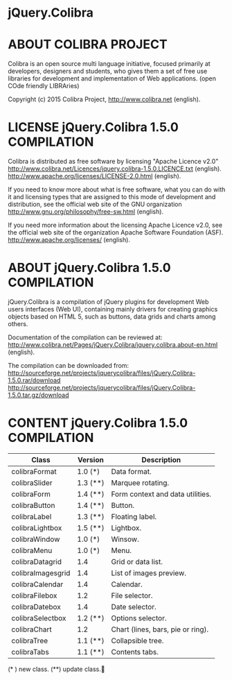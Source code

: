 # jQuery.Colibra

ABOUT COLIBRA PROJECT
=====================

Colibra is an open source multi language initiative, focused primarily at
developers, designers and students, who gives them a set of free use libraries
for development and implementation of Web applications.
(open COde friendly LIBRAries)

Copyright (c) 2015 Colibra Project,
http://www.colibra.net (english).



LICENSE jQuery.Colibra 1.5.0 COMPILATION
========================================

Colibra is distributed as free software by licensing "Apache Licence v2.0"
http://www.colibra.net/Licences/jquery.colibra-1.5.0.LICENCE.txt (english).
http://www.apache.org/licenses/LICENSE-2.0.html (english).

If you need to know more about what is free software, what you can do with it
and licensing types that are assigned to this mode of development and
distribution, see the official web site of the GNU organization
http://www.gnu.org/philosophy/free-sw.html (english).

If you need more information about the licensing Apache Licence v2.0, see the
official web site of the organization Apache Software Foundation (ASF).
http://www.apache.org/licenses/ (english).



ABOUT jQuery.Colibra 1.5.0 COMPILATION
======================================

jQuery.Colibra is a compilation of jQuery plugins for development Web users
interfaces (Web UI), containing mainly drivers for creating graphics objects
based on HTML 5, such as buttons, data grids and charts among others.

Documentation of the compilation can be reviewed at:
http://www.colibra.net/Pages/jQuery.Colibra/jquery.colibra.about-en.html (english).

The compilation can be downloaded from:
http://sourceforge.net/projects/jquerycolibra/files/jQuery.Colibra-1.5.0.rar/download
http://sourceforge.net/projects/jquerycolibra/files/jQuery.Colibra-1.5.0.tar.gz/download



CONTENT jQuery.Colibra 1.5.0 COMPILATION
========================================

Class             | Version  | Description
------------------|----------|------------------------------------------------
colibraFormat     | 1.0 (*)  | Data format.
colibraSlider     | 1.3 (**) | Marquee rotating.
colibraForm       | 1.4 (**) | Form context and data utilities.
colibraButton     | 1.4 (**) | Button.
colibraLabel      | 1.3 (**) | Floating label.
colibraLightbox   | 1.5 (**) | Lightbox.
colibraWindow     | 1.0 (*)  | Winsow.
colibraMenu       | 1.0 (*)  | Menu.
colibraDatagrid   | 1.4      | Grid or data list.
colibraImagesgrid | 1.4      | List of images preview.
colibraCalendar   | 1.4      | Calendar.
colibraFilebox    | 1.2      | File selector.
colibraDatebox    | 1.4      | Date selector.
colibraSelectbox  | 1.2 (**) | Options selector.
colibraChart      | 1.2      | Chart (lines, bars, pie or ring).
colibraTree       | 1.1 (**) | Collapsible tree.
colibraTabs       | 1.1 (**) | Contents tabs.

(* ) new class.
(**) update class.
